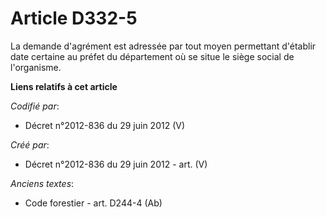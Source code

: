 # Article D332-5

La demande d'agrément est adressée par tout moyen permettant d'établir date certaine au préfet du département où se situe le
siège social de l'organisme.

**Liens relatifs à cet article**

_Codifié par_:

  - Décret n°2012-836 du 29 juin 2012 (V)

_Créé par_:

  - Décret n°2012-836 du 29 juin 2012 - art. (V)

_Anciens textes_:

  - Code forestier - art. D244-4 (Ab)
